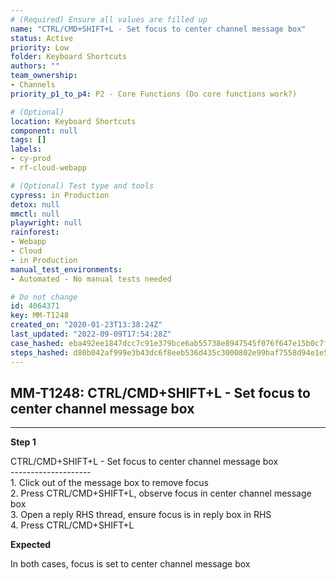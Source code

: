 ```yaml
---
# (Required) Ensure all values are filled up
name: "CTRL/CMD+SHIFT+L - Set focus to center channel message box"
status: Active
priority: Low
folder: Keyboard Shortcuts
authors: ""
team_ownership: 
- Channels
priority_p1_to_p4: P2 - Core Functions (Do core functions work?)

# (Optional)
location: Keyboard Shortcuts
component: null
tags: []
labels: 
- cy-prod
- rf-cloud-webapp

# (Optional) Test type and tools
cypress: in Production
detox: null
mmctl: null
playwright: null
rainforest: 
- Webapp
- Cloud
- in Production
manual_test_environments: 
- Automated - No manual tests needed

# Do not change
id: 4064371
key: MM-T1248
created_on: "2020-01-23T13:38:24Z"
last_updated: "2022-09-09T17:54:28Z"
case_hashed: eba492ee1847dcc7c91e379bce6ab55738e8947545f076f647e15b0c7f5e094c634bfed66224b42a79d936606f8d0b08
steps_hashed: d80b042af999e3b43dc6f8eeb536d435c3000802e99baf7558d94e1e55dcf8151ef269e0ebd8bcc8409a65b734494435
---
```


<!-- (Auto-generated) Based on frontmatter's "key" and "name" -->

## MM-T1248: CTRL/CMD+SHIFT+L - Set focus to center channel message box

---

**Step 1**

CTRL/CMD+SHIFT+L - Set focus to center channel message box\
\--------------------\
1\. Click out of the message box to remove focus\
2\. Press CTRL/CMD+SHIFT+L, observe focus in center channel message box\
3\. Open a reply RHS thread, ensure focus is in reply box in RHS\
4\. Press CTRL/CMD+SHIFT+L

**Expected**

In both cases, focus is set to center channel message box
